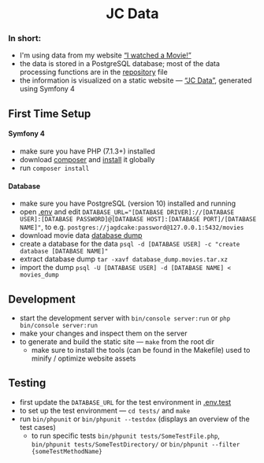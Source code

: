 <h1 align="center">JC Data</h1>

### In short:
- I'm using data from my website [“I watched a Movie!”](https://movies.jagdcake.com/)
- the data is stored in a PostgreSQL database; most of the data processing functions are in the [repository](./src/Repository/MovieRepository.php) file
- the information is visualized on a static website — [“JC Data”](https://data.jagdcake.com), generated using Symfony 4

## First Time Setup
#### Symfony 4
- make sure you have PHP (7.1.3+) installed
- download [composer](https://getcomposer.org/download/) and [install](https://getcomposer.org/doc/00-intro.md#globally) it globally
- run `composer install`

#### Database
- make sure you have PostgreSQL (version 10) installed and running
- open [.env](./.env) and edit `DATABASE_URL="[DATABASE DRIVER]://[DATABASE USER]:[DATABASE PASSWORD]@[DATABASE HOST]:[DATABASE PORT]/[DATABASE NAME]"`, to e.g. `postgres://jagdcake:password@127.0.0.1:5432/movies`
- download movie data [database dump](https://github.com/JagdCake/i-watched-a-movie/releases)
- create a database for the data `psql -d [DATABASE USER] -c "create database [DATABASE NAME]"`
- extract database dump `tar -xavf database_dump.movies.tar.xz`
- import the dump `psql -U [DATABASE USER] -d [DATABASE NAME] < movies_dump`

## Development
- start the development server with `bin/console server:run` or `php bin/console server:run`
- make your changes and inspect them on the server
- to generate and build the static site — `make` from the root dir
    - make sure to install the tools (can be found in the Makefile) used to minify / optimize website assets

## Testing
- first update the `DATABASE_URL` for the test environment in [.env.test](./.env.test)
- to set up the test environment — `cd tests/` and `make`
- run `bin/phpunit` or `bin/phpunit --testdox` (displays an overview of the test cases)
    - to run specific tests `bin/phpunit tests/SomeTestFile.php`, `bin/phpunit tests/SomeTestDirectory/` or `bin/phpunit --filter {someTestMethodName}`
